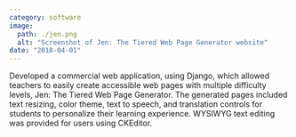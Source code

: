```yaml
---
category: software
image:
  path: ./jen.png
  alt: "Screenshot of Jen: The Tiered Web Page Generator website"
date: "2010-04-01"
---
```


Developed a commercial web application, using Django, which allowed teachers to
easily create accessible web pages with multiple difficulty levels, Jen: The
Tiered Web Page Generator<!--http://www.tieredwebpages.com -->. The generated
pages included text resizing, color theme, text to speech, and translation
controls for students to personalize their learning experience. WYSIWYG text
editing was provided for users using CKEditor.
